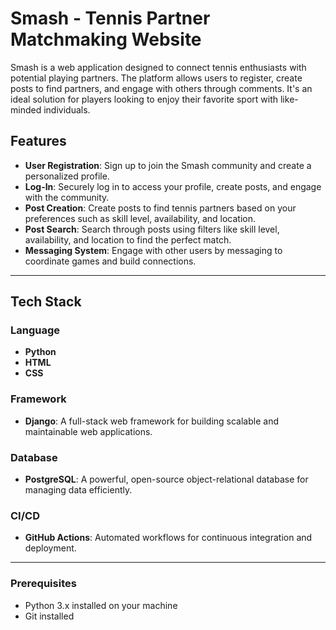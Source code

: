 # Smash - Tennis Partner Matchmaking Website

Smash is a web application designed to connect tennis enthusiasts with potential playing partners. The platform allows users to register, create posts to find partners, and engage with others through comments. It's an ideal solution for players looking to enjoy their favorite sport with like-minded individuals.

## Features

- **User Registration**: Sign up to join the Smash community and create a personalized profile.
- **Log-In**: Securely log in to access your profile, create posts, and engage with the community.
- **Post Creation**: Create posts to find tennis partners based on your preferences such as skill level, availability, and location.
- **Post Search**: Search through posts using filters like skill level, availability, and location to find the perfect match.
- **Messaging System**: Engage with other users by messaging to coordinate games and build connections.

---

## Tech Stack

### Language
- **Python**
- **HTML**
- **CSS**

### Framework
- **Django**: A full-stack web framework for building scalable and maintainable web applications.

### Database
- **PostgreSQL**: A powerful, open-source object-relational database for managing data efficiently.

### CI/CD
- **GitHub Actions**: Automated workflows for continuous integration and deployment.

---

### Prerequisites

- Python 3.x installed on your machine
- Git installed

